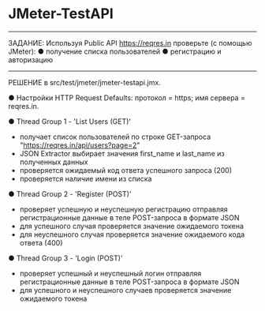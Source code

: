 # JMeter-TestAPI

****************
ЗАДАНИЕ:
Используя Public API https://reqres.in проверьте (с помощью JMeter):
● получение списка пользователей
● регистрацию и авторизацию

****************
РЕШЕНИЕ в src/test/jmeter/jmeter-testapi.jmx.

● Настройки HTTP Request Defaults: протокол = https; имя сервера = reqres.in.

● Thread Group 1 - 'List Users (GET)'
 - получает список пользователей по строке GET-запроса "https://reqres.in/api/users?page=2"
 - JSON Extractor выбирает значения first_name и last_name из полученных данных
 - проверяется ожидаемый код ответа успешного запроса (200)
 - проверяется наличие имени из списка

● Thread Group 2 - 'Register (POST)'
- проверяет успешную и неуспешную регистрацию отправляя регистрационные данные в теле POST-запроса в формате JSON 
- для успешного случая проверяется значение ожидаемого токена
- для неуспешного случая проверяется значение ожидаемого кода ответа (400)

● Thread Group 3 - 'Login (POST)'
- проверяет успешный и неуспешный логин отправляя регистрационные данные в теле POST-запроса в формате JSON 
- для успешного и неуспешного случаев проверяется значение ожидаемого токена
